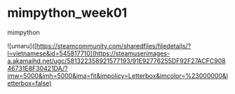 # mimpython_week01
mimpython

![umaru]([https://steamcommunity.com/sharedfiles/filedetails/?l=vietnamese&id=545817710](https://steamuserimages-a.akamaihd.net/ugc/581322358921577193/91E92776255DF92F27ACFC90846731E8F30421DA/?imw=5000&imh=5000&ima=fit&impolicy=Letterbox&imcolor=%23000000&letterbox=false)
